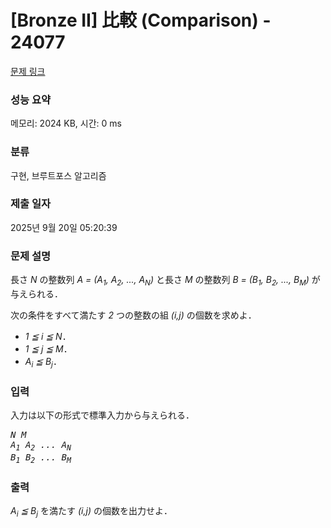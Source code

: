 # [Bronze II] 比較 (Comparison) - 24077 

[문제 링크](https://www.acmicpc.net/problem/24077) 

### 성능 요약

메모리: 2024 KB, 시간: 0 ms

### 분류

구현, 브루트포스 알고리즘

### 제출 일자

2025년 9월 20일 05:20:39

### 문제 설명

<p>長さ <var>N</var> の整数列 <var>A = (A<sub>1</sub>, A<sub>2</sub>, ..., A<sub>N</sub>)</var> と長さ <var>M</var> の整数列 <var>B = (B<sub>1</sub>, B<sub>2</sub>, ..., B<sub>M</sub>)</var> が与えられる．</p>

<p>次の条件をすべて満たす <var>2</var> つの整数の組 <var>(i,j)</var> の個数を求めよ．</p>

<ul>
	<li><var>1 ≦ i ≦ N</var>．</li>
	<li><var>1 ≦ j ≦ M</var>．</li>
	<li><var>A<sub>i</sub> ≦ B<sub>j</sub></var>．</li>
</ul>

### 입력 

 <p>入力は以下の形式で標準入力から与えられる．</p>

<pre><var>N</var> <var>M</var>
<var>A<sub>1</sub></var> <var>A<sub>2</sub></var> <var>...</var> <var>A<sub>N</sub></var>
<var>B<sub>1</sub></var> <var>B<sub>2</sub></var> <var>...</var> <var>B<sub>M</sub></var></pre>

### 출력 

 <p><var>A<sub>i</sub> ≦ B<sub>j</sub></var> を満たす <var>(i,j)</var> の個数を出力せよ．</p>

